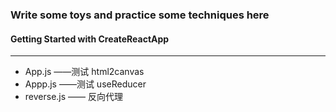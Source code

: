 ### Write some toys and practice some techniques here 
#### Getting Started with CreateReactApp
---
- App.js ——测试 html2canvas 
- Appp.js ——测试 useReducer
- reverse.js —— 反向代理